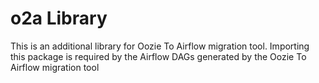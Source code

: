 # o2a Library

This is an additional library for Oozie To Airflow migration tool.
Importing this package is required by the Airflow DAGs generated by the Oozie To Airflow migration tool